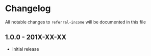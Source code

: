 # Changelog

All notable changes to `referral-income` will be documented in this file

## 1.0.0 - 201X-XX-XX

- initial release
